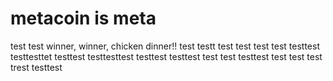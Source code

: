 # metacoin is meta

test
test
winner, winner, chicken dinner!!
test
testt
test
test
test
test
testtest
testtesttet
testtest
testtesttest
testtest
testtest
test
test
testtest
test
test
test
trest
testtest
